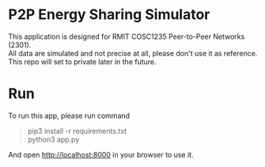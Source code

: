 # P2P Energy Sharing Simulator
This application is designed for RMIT COSC1235 Peer-to-Peer Networks (2301).  
All data are simulated and not precise at all, please don't use it as reference.   
This repo will set to private later in the future.
# Run
To run this app, please run command  
> pip3 install -r requirements.txt  
> python3 app.py  

And open [http://localhost:8000](http://localhost:8000) in your browser to use it.